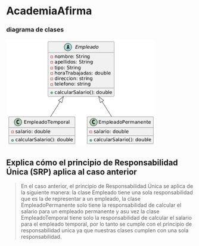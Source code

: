 # AcademiaAfirma


### diagrama de clases 
<img src="diagrama.png" width="400" />

## Explica cómo el principio de Responsabilidad Única (SRP) aplica al caso anterior
> En el caso anterior, el principio de Responsabilidad Única se aplica de la siguiente manera: la clase Empleado tiene una sola responsabilidad que es la de representar a un empleado, la clase EmpleadoPermanente solo tiene la responsabilidad de calcular el salario para un empleado permanente y asu vez la clase EmpleadoTemporal tiene solo la responsabilidad de calcular el salario para el empleado temporal, por lo tanto se cumple con el principio de responsabilidad unica ya que nuestras clases cumplen con una sola responsabilidad.
